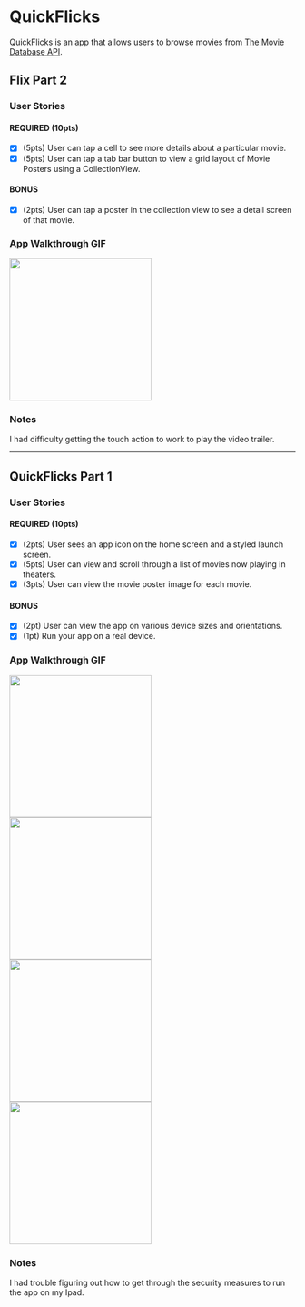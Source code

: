 # QuickFlicks

QuickFlicks is an app that allows users to browse movies from [The Movie Database API](http://docs.themoviedb.apiary.io/#).

## Flix Part 2

### User Stories

#### REQUIRED (10pts)
- [X] (5pts) User can tap a cell to see more details about a particular movie.
- [X] (5pts) User can tap a tab bar button to view a grid layout of Movie Posters using a CollectionView.

#### BONUS
- [X] (2pts) User can tap a poster in the collection view to see a detail screen of that movie.


### App Walkthrough GIF

<img src="http://g.recordit.co/VWEP6dt37N.gif" width=250><br>

### Notes
I had difficulty getting the touch action to work to play the video trailer.

---

## QuickFlicks Part 1

### User Stories

#### REQUIRED (10pts)
- [X] (2pts) User sees an app icon on the home screen and a styled launch screen.
- [X] (5pts) User can view and scroll through a list of movies now playing in theaters.
- [X] (3pts) User can view the movie poster image for each movie.

#### BONUS
- [X] (2pt) User can view the app on various device sizes and orientations.
- [X] (1pt) Run your app on a real device.

### App Walkthrough GIF
<img src="http://g.recordit.co/IqeHMm3vH0.gif" width=250><br>
<img src="http://g.recordit.co/09Nzp9G1eP.gif" width=250><br>
<img src="http://g.recordit.co/Ghiif2YFmD.gif" width=250><br>
<img src="http://g.recordit.co/kqkfKpzUOO.gif" width=250><br>


### Notes
I had trouble figuring out how to get through the security measures to run the app on my Ipad.
